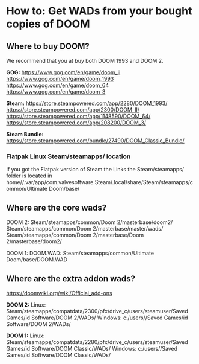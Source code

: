 # How to: Get WADs from your bought copies of DOOM

## Where to buy DOOM?

We recommend that you at buy both DOOM 1993 and DOOM 2.

**GOG:**
https://www.gog.com/en/game/doom_ii
https://www.gog.com/en/game/doom_1993
https://www.gog.com/en/game/doom_64
https://www.gog.com/en/game/doom_3

**Steam:**
https://store.steampowered.com/app/2280/DOOM_1993/
https://store.steampowered.com/app/2300/DOOM_II/
https://store.steampowered.com/app/1148590/DOOM_64/
https://store.steampowered.com/app/208200/DOOM_3/

**Steam Bundle:**
https://store.steampowered.com/bundle/27490/DOOM_Classic_Bundle/


### Flatpak Linux Steam/steamapps/ location

If you got the Flatpak version of Steam the Links the Steam/steamapps/ folder is located in
home/<username>/.var/app/com.valvesoftware.Steam/.local/share/Steam/steamapps/common/Ultimate Doom/base/

## Where are the core wads?

DOOM 2:
Steam/steamapps/common/Doom 2/masterbase/doom2/
Steam/steamapps/common/Doom 2/masterbase/master/wads/
Steam/steamapps/common/Doom 2/masterbase/Doom 2/masterbase/doom2/

DOOM 1:
DOOM.WAD: Steam/steamapps/common/Ultimate Doom/base/DOOM.WAD



## Where are the extra addon wads?

https://doomwiki.org/wiki/Official_add-ons

**DOOM 2:**
Linux: Steam/steamapps/compatdata/2300/pfx/drive_c/users/steamuser/Saved Games/id Software/DOOM 2/WADs/
Windows: c:/users/<username>/Saved Games/id Software/DOOM 2/WADs/


**DOOM 1:**
Linux: Steam/steamapps/compatdata/2280/pfx/drive_c/users/steamuser/Saved Games/id Software/DOOM Classic/WADs/
Windows: c:/users/<username>/Saved Games/id Software/DOOM Classic/WADs/
